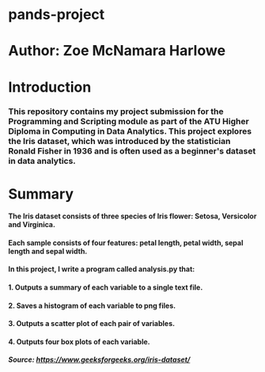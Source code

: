 # pands-project
# Author: Zoe McNamara Harlowe

# Introduction
### This repository contains my project submission for the Programming and Scripting module as part of the ATU Higher Diploma in Computing in Data Analytics. This project explores the Iris dataset, which was introduced by the statistician Ronald Fisher in 1936 and is often used as a beginner's dataset in data analytics.

# Summary 
#### The Iris dataset consists of three species of Iris flower: Setosa, Versicolor and Virginica.
#### Each sample consists of four features: petal length, petal width, sepal length and sepal width.
#### In this project, I write a program called analysis.py that:  
#### 1. Outputs a summary of each variable to a single text file. 
#### 2. Saves a histogram of each variable to png files.
#### 3. Outputs a scatter plot of each pair of variables.
#### 4. Outputs four box plots of each variable. 

##### Source: *https://www.geeksforgeeks.org/iris-dataset/*